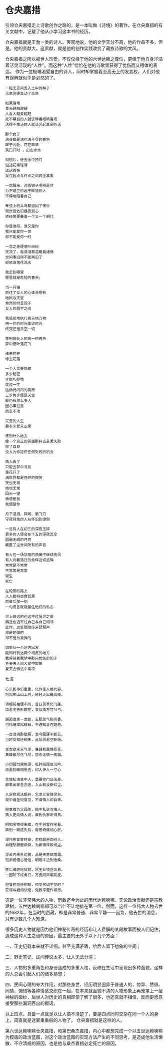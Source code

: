 # 仓央嘉措

引领仓央嘉措走上诗歌创作之路的，是一本叫做《诗境》的著作。在仓央嘉措的有关文献中，记载了他从小学习这本书的经历。

仓央嘉措就是王勃一类的诗人。客观地说，他的文学天分不高，他的作品不多，但是，他的贡献大。这贡献，就是他的创作实践改变了藏族诗歌的文风。

仓央嘉措之所以被世人珍爱，不仅仅缘于他的六世达赖之尊位，更缘于他自身洋溢着活灵活现的“人性”。而这种“人性”恰恰在他的诗歌里获得了忧伤而又得体的表达。
作为一位极端渴望自由的诗人，同时却掌握着至高无上的发言权，人们对他有误解就似乎是必然的了。

    一粒无意间丢入土中的种子
    无意间便轰动了高原

    如果落难
    骨头越贱越硬
    人与人越爱越轻
    死不瞑目的人就该睁着眼睛客观
    活得不像话的人就该竖起耳朵听话

    那个女子
    满身都是洗也洗不尽的春色
    眸子闪处，花花草草
    笑口开时 ，山山水水

    彻悟后，便去水中捞月
    沿途花事轻浮
    谎话香艳
    我在起点与终点之间两全其美

    一觉醒来，对着镜子明辨是非
    为不成立的君子改错的人
    不停地陷害自己

    琴弦上的兵马都退回了来世
    观世音依旧昼夜观心
    转经筒更叠着一个又一个朝代

    你是谁呀，谁又是你
    我只能爱你一世
    却不能爱你一时

    一念之差便落叶纷纷
    天凉了，每滴泪都温暖着诸佛
    世间事旧得不能再旧了
    却依旧落花流水

    我走到哪里
    哪里就是危险的春天;

    当一只锚
    抓住了女人的心谁会想到
    地狱与天堂
    竟然同时呈现于
    女人的眉宇之间

    我慈悲地执行着天地万物
    用一世的时光体谅时光
    终究还是目空一切

    等到病灶上的病一热再热
    梦中便叶落花飞

    缘来花开
    缘去花落

    一个人需要隐藏
    多少秘密
    才能巧妙地
    度过一生
    这佛光闪闪的高原
    三步两步便是天堂
    却仍有那么多人
    因心事过重
    而走不动

    完整的人生
    靠多少爱来支撑

    该到什么地方
    像一个真正的英雄那样去奋勇失败
    除了自身
    没人为你提供任何失败的机会

    情人丢了
    只能去梦中寻找
    莲花开了
    满世界都是菩萨的微笑
    天也无常
    地也无常
    回头一望
    佛便是我
    我便是你

    月下温酒、摔碗、磨飞刀
    守夜待兔的人从怀旧到潦倒

    一旦有人在初三的深夜玉碎
    更多的人便会在十五的深夜瓦全
    圆融无碍的月亮
    藏匿了尘世间所有的声音

    有人在一场华丽的病痛中继续伤风
    有人向着落日的余辉迫切追悔
    常常是不常常
    不常常是常常
    诞生
    死亡

    在轮回的路上
    人人都将自食其果
    而最后那一刻
    一句谎言就能留住他们的私心

    世上最远的也远不过隔世之爱
    再近也近不过自己与自己相邻
    此时，远处隐隐传来琵琶声
    那是她弹的
    却不是为我弹的

    如果从一个地方出发
    能同时到达两个相反的地方
    我将骑着我梦中那只忧伤的豹子
    冬天去人间大爱中取暖
    夏天去佛法中乘凉

七言

    心头影事幻重重，化作佳人绝代容，
    恰似东山山上月，轻轻走出最高峰。

    转眼苑枯便不同，昔日芳草化飞蓬，
    饶君老去形骸在，变似南方竹节弓。

    邂逅谁家一女郎，玉肌兰气郁芳香，
    可怜璀璨松精石，不遇知音在路旁。

    一自消魂那壁厢，至今寤寐不断忘，
    当时交臂还相失，此后思君空断肠。

    青女欲来天气凉，蒹葭和露晚苍苍，
    黄蜂散尽花飞尽，怨杀无情一夜霜。

    小印圆匀黛色深，私钤纸尾意沉吟，
    烦君刻画相思去，印入伊人一寸心

    含情私询意中人，莫要空门证法身，
    卿果出家吾亦逝，入山和汝断红尘。

    入定修观法眼开，乞求三宝降灵台，
    观中诸圣何曾见，不请情人却自来。

    密意难为父母陈，暗中私说与情人，
    情人更向情人说，直到仇家听得真。

    明知宝物得来难，在手何曾作宝看，
    直到一朝遗失后，每思奇痛彻心肝。

    深怜密爱誓终身，忽抱瑟琶向别人，
    自理愁肠磨病骨，为卿憔悴欲成尘。

    浮云内黑外边黄，此是天寒欲雨霜，
    班弟貌僧心是俗，明明末法到沧桑。

    死后魂游地狱前，冥王业镜正高悬，
    一困阶下成禽日，万鬼同声唱凯旋。

    但曾相见便相知，相见何如不见时？
    安得与君相诀绝，免教辛苦作相思。

这是一位非常伟大的人物，历数迄今为止的历代达赖喇嘛，无论政治贡献还是宗教建树，五世达赖喇嘛都可以当仁不让地排在第一位。然而，这样一位伟大人物去世的1682年，在当时的西藏，却是非常普通、非常平静——因为，他去世的消息，只有少数几个人知道。

很多历史人物就是因为他们神秘传奇的经历和让人费解的某段故事而被人们记住，造成这种人生之谜的原因，最主要的无外乎以下几个方面：

一、正史记载本来就不详细，甚至充满矛盾，给后人留下想象的空间；

二、野史笔记、民间传说太多，让人无法分清；

三、人物的多重角色和身份造成的多重人格，反映在生活中呈现出多种面貌，这样的人总会引起人们的诸多猜想；

四、民间心理的夸大作用，对那些身世、经历明显迥异于普通人的，惊异、赞佩、同情、惋惜等各种情感交织在一起，在本来就面貌不清的人物形象上再笼罩上一层神秘的面纱，后世人对历史的真相即使了解了很多，也还真就不相信，反而更愿意接受那些漏洞百出的假话。

以上四点，具备一点就足以让人搞不清楚了，要是四点同时交杂在同一个人的身上，简直就是迷雾重重般的人物了。 仓央嘉措就是这样的人。


第六世达赖喇嘛仓央嘉措，和第巴桑杰嘉措，内心中都想完成一个以五世达赖喇嘛为模版的政治蓝图，对这个政治蓝图的实现方法产生的不同思考，是造成他生活懒散、不守清规的原因，也是他与桑杰嘉措必定死亡的原因。

